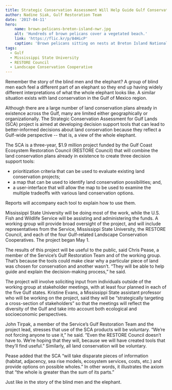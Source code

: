 ```yaml
---
title: Strategic Conservation Assessment Will Help Guide Gulf Conservation
author: Nadine Siak, Gulf Restoration Team
date: '2017-04-11'
hero:
    name: brown-pelicans-breton-island-nwr.jpg
    alt: 'Hundreds of brown pelicans cover a vegetated beach.'
    link: 'https://flic.kr/p/84HicP'
    caption: 'Brown pelicans sitting on nests at Breton Island National Wildlife Refuge. Photo by Greg Thompson, USFWS.'
tags:
  - Gulf
  - Mississippi State University
  - RESTORE Council
  - Landscape Conservation Cooperative
---
```


Remember the story of the blind men and the elephant? A group of blind men each feel a different part of an elephant so they end up having widely different interpretations of what the whole elephant looks like. A similar situation exists with land conservation in the Gulf of Mexico region. 

Although there are a large number of land conservation plans already in existence across the Gulf, many are limited either geographically or organizationally. The Strategic Conservation Assessment for Gulf Lands (SCA) project is aimed at developing decision support tools that can lead to better-informed decisions about land conservation because they reflect a Gulf-wide perspective -- that is, a view of the whole elephant.

The SCA is a three-year, $1.9 million project funded by the Gulf Coast Ecosystem Restoration Council (RESTORE Council) that will combine the land conservation plans already in existence to create three decision support tools:

  - prioritization criteria that can be used to evaluate existing land conservation projects; 
  - a map that can be used to identify land conservation possibilities; and,
  - a user-interface that will allow the map to be used to examine the multiple tradeoffs with various land conservation options. 

Reports will accompany each tool to explain how to use them.

Mississippi State University will be doing most of the work, while the U.S. Fish and Wildlife Service will be assisting and administering the funds. A working group will provide broad oversight of the project, and will include representatives from the Service, Mississippi State University, the RESTORE Council, and each of the four Gulf-related Landscape Conservation Cooperatives. The project began May 1.

The results of this project will be useful to the public, said Chris Pease, a member of the Service’s Gulf Restoration Team and of the working group. That’s because the tools could make clear why a particular piece of land was chosen for conservation and another wasn’t. “They will be able to help guide and explain the decision-making process,” he said.

The project will involve soliciting input from individuals outside of the working group at stakeholder meetings, with at least four planned in each of the five Gulf states. Kristine Evans, a Mississippi State assistant professor who will be working on the project, said they will be “strategically targeting a cross-section of stakeholders” so that the meetings will reflect the diversity of the Gulf and take into account both ecological and socioeconomic perspectives. 

John Tirpak, a member of the Service’s Gulf Restoration Team and the project lead, stresses that use of the SCA products will be voluntary. “We’re not forcing anyone to use it,” he said. ”Even the RESTORE Council doesn’t have to. We’re hoping that they will, because we will have created tools that they’ll find useful.” Similarly, all land conservation will be voluntary.

Pease added that the SCA “will take disparate pieces of information (habitat, adjacency, sea rise models, ecosystem services, costs, etc.) and provide options on possible wholes.” In other words, it illustrates the axiom that “the whole is greater than the sum of its parts.”  

Just like in the story of the blind men and the elephant. 
